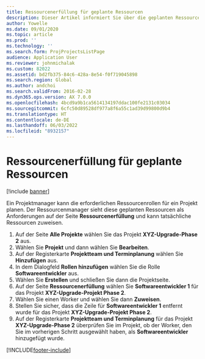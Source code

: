 ```yaml
---
title: Ressourcenerfüllung für geplante Ressourcen
description: Dieser Artikel informiert Sie über die geplanten Ressourcen für ein Projekt.
author: Yowelle
ms.date: 09/01/2020
ms.topic: article
ms.prod: ''
ms.technology: ''
ms.search.form: ProjProjectsListPage
audience: Application User
ms.reviewer: johnmichalak
ms.custom: 82022
ms.assetid: bd2fb375-84c6-428a-8e54-f0f719045898
ms.search.region: Global
ms.author: andchoi
ms.search.validFrom: 2016-02-28
ms.dyn365.ops.version: AX 7.0.0
ms.openlocfilehash: 4bcd9a9b1ca5614134197ddac100fe2131c03034
ms.sourcegitcommit: 6cfc50d89528df977a8f6a55c1ad39d99800d9b4
ms.translationtype: HT
ms.contentlocale: de-DE
ms.lasthandoff: 06/03/2022
ms.locfileid: "8932157"
---
```

# <a name="resource-fulfillment-for-planned-resources"></a>Ressourcenerfüllung für geplante Ressourcen

[!include [banner](../includes/banner.md)]

Ein Projektmanager kann die erforderlichen Ressourcenrollen für ein Projekt planen. Der Ressourcenmanager sieht diese geplanten Ressourcen als Anforderungen auf der Seite **Ressourcenerfüllung** und kann tatsächliche Ressourcen zuweisen.

1. Auf der Seite **Alle Projekte** wählen Sie das Projekt **XYZ-Upgrade-Phase 2** aus.
2. Wählen Sie **Projekt** und dann wählen Sie **Bearbeiten**.
3. Auf der Registerkarte **Projektteam und Terminplanung** wählen Sie **Hinzufügen** aus.
4. In dem Dialogfeld **Rollen hinzufügen** wählen Sie die Rolle **Softwareentwickler** aus.
5. Wählen Sie **Erstellen** und schließen Sie dann die Projektseite.
6. Auf der Seite **Ressourcenerfüllung** wählen Sie **Softwareentwickler 1** für das Projekt **XYZ-Upgrade-Projekt Phase 2**.
7. Wählen Sie einen Worker und wählen Sie dann **Zuweisen**.
8. Stellen Sie sicher, dass die Zeile für **Softwareentwickler 1** entfernt wurde für das Projekt **XYZ-Upgrade-Projekt Phase 2**.
9. Auf der Registerkarte **Projektteam und Terminplanung** für das Projekt **XYZ-Upgrade-Phase 2** überprüfen Sie im Projekt, ob der Worker, den Sie im vorherigen Schritt ausgewählt haben, als **Softwareentwickler** hinzugefügt wurde.


[!INCLUDE[footer-include](../includes/footer-banner.md)]